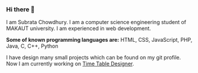### Hi there 👋
I am Subrata Chowdhury. I am a computer science engineering student of MAKAUT university. I am experienced in web development.

**Some of known programming languages are:**
HTML, CSS, JavaScript, PHP, Java, C, C++, Python

I have design many small projects which can be found on my git profile.
Now I am currently working on [Time Table Designer](Sem_TIme_Table_Designer).
<!--
**Super7000/Super7000** is a ✨ _special_ ✨ repository because its `README.md` (this file) appears on your GitHub profile.

Here are some ideas to get you started:

- 🔭 I’m currently working on ...
- 🌱 I’m currently learning ...
- 👯 I’m looking to collaborate on ...
- 🤔 I’m looking for help with ...
- 💬 Ask me about ...
- 📫 How to reach me: ...
- 😄 Pronouns: ...
- ⚡ Fun fact: ...
-->
